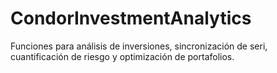 # CondorInvestmentAnalytics
Funciones para análisis de inversiones, sincronización de seri, cuantificación de riesgo y optimización de portafolios.
